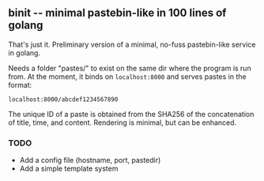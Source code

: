## binit -- minimal pastebin-like in 100 lines of golang

That's just it. Preliminary version of a minimal, no-fuss
pastebin-like service in golang. 

Needs a folder "pastes/" to exist on the same dir where the program is
run from. At the moment, it binds on `localhost:8000` and serves
pastes in the format:

    localhost:8000/abcdef1234567890

The unique ID of a paste is obtained from the SHA256 of the
concatenation of title, time, and content. Rendering is minimal, but
can be enhanced. 

### TODO

* Add a config file (hostname, port, pastedir)
* Add a simple template system



